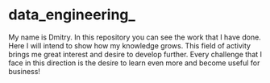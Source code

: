 # data_engineering_

My name is Dmitry. In this repository you can see the work that I have done. Here I will intend to show how my knowledge grows. This field of activity brings me great interest and desire to develop further. Every challenge that I face in this direction is the desire to learn even more and become useful for business!
